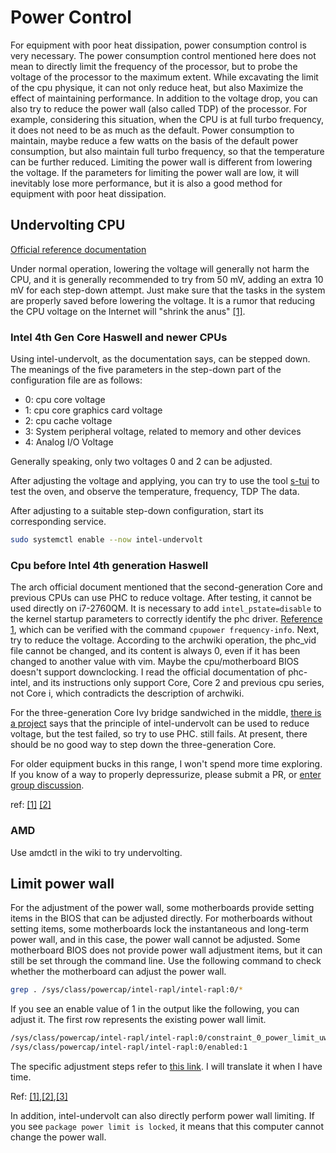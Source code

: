 # Power Control

For equipment with poor heat dissipation, power consumption control is very necessary. The power consumption control mentioned here does not mean to directly limit the frequency of the processor, but to probe the voltage of the processor to the maximum extent. While excavating the limit of the cpu physique, it can not only reduce heat, but also Maximize the effect of maintaining performance. In addition to the voltage drop, you can also try to reduce the power wall (also called TDP) of the processor. For example, considering this situation, when the CPU is at full turbo frequency, it does not need to be as much as the default. Power consumption to maintain, maybe reduce a few watts on the basis of the default power consumption, but also maintain full turbo frequency, so that the temperature can be further reduced. Limiting the power wall is different from lowering the voltage. If the parameters for limiting the power wall are low, it will inevitably lose more performance, but it is also a good method for equipment with poor heat dissipation.

## Undervolting CPU

[Official reference documentation](https://wiki.archlinux.org/index.php/Undervolting_CPU)

Under normal operation, lowering the voltage will generally not harm the CPU, and it is generally recommended to try from 50 mV, adding an extra 10 mV for each step-down attempt. Just make sure that the tasks in the system are properly saved before lowering the voltage. It is a rumor that reducing the CPU voltage on the Internet will "shrink the anus" [[1]](https://www.zhihu.com/question/62335676).

### Intel 4th Gen Core Haswell and newer CPUs

Using intel-undervolt, as the documentation says, can be stepped down. The meanings of the five parameters in the step-down part of the configuration file are as follows:

- 0: cpu core voltage
- 1: cpu core graphics card voltage
- 2: cpu cache voltage
- 3: System peripheral voltage, related to memory and other devices
- 4: Analog I/O Voltage

Generally speaking, only two voltages 0 and 2 can be adjusted.

After adjusting the voltage and applying, you can try to use the tool [s-tui](https://archlinux.org/packages/community/any/s-tui/) to test the oven, and observe the temperature, frequency, TDP The data.

After adjusting to a suitable step-down configuration, start its corresponding service.

```bash
sudo systemctl enable --now intel-undervolt
```

### Cpu before Intel 4th generation Haswell

The arch official document mentioned that the second-generation Core and previous CPUs can use PHC to reduce voltage. After testing, it cannot be used directly on i7-2760QM. It is necessary to add `intel_pstate=disable` to the kernel startup parameters to correctly identify the phc driver. [Reference 1](https://wiki.archlinux.org/index.php/CPU_frequency_scaling), which can be verified with the command `cpupower frequency-info`. Next, try to reduce the voltage. According to the archwiki operation, the phc_vid file cannot be changed, and its content is always 0, even if it has been changed to another value with vim. Maybe the cpu/motherboard BIOS doesn't support downclocking. I read the official documentation of phc-intel, and its instructions only support Core, Core 2 and previous cpu series, not Core i, which contradicts the description of archwiki.

For the three-generation Core Ivy bridge sandwiched in the middle, [there is a project](https://github.com/tiziw/iuvolt) says that the principle of intel-undervolt can be used to reduce voltage, but the test failed, so try to use PHC. still fails. At present, there should be no good way to step down the three-generation Core.

For older equipment bucks in this range, I won't spend more time exploring. If you know of a way to properly depressurize, please submit a PR, or [enter group discussion](https://t.me/FSF_Ministry_of_Truth).

ref: [[1]](https://www.reddit.com/r/intel/comments/8ubdsg/undervolting_intel_i5_3230m/) [[2]](https://forum.thinkpads.com/viewtopic.php?t=128707)

### AMD

Use amdctl in the wiki to try undervolting.

## Limit power wall

For the adjustment of the power wall, some motherboards provide setting items in the BIOS that can be adjusted directly. For motherboards without setting items, some motherboards lock the instantaneous and long-term power wall, and in this case, the power wall cannot be adjusted. Some motherboard BIOS does not provide power wall adjustment items, but it can still be set through the command line. Use the following command to check whether the motherboard can adjust the power wall.

```bash
grep . /sys/class/powercap/intel-rapl/intel-rapl:0/*
```

If you see an enable value of 1 in the output like the following, you can adjust it. The first row represents the existing power wall limit.

```bash
/sys/class/powercap/intel-rapl/intel-rapl:0/constraint_0_power_limit_uw:100000000
/sys/class/powercap/intel-rapl/intel-rapl:0/enabled:1
```

The specific adjustment steps refer to [this link](https://askubuntu.com/questions/1226254/set-max-tdp-of-intel-h-series-cpu). I will translate it when I have time.

Ref: [[1]](https://askubuntu.com/questions/1231091/tee-constraint-0-power-limit-uw-no-data-available),[[2]](https://miloserdov.org/?p=1932),[[3]](https://zhuanlan.zhihu.com/p/25537264)

In addition, intel-undervolt can also directly perform power wall limiting. If you see `package power limit is locked`, it means that this computer cannot change the power wall.
